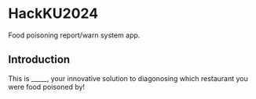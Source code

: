 # HackKU2024  
Food poisoning report/warn system app.

## Introduction  

This is _____, your innovative solution to diagonosing which restaurant you were food poisoned by! 